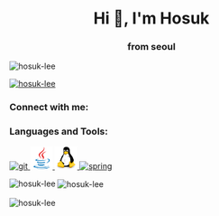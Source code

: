 <h1 align="center">Hi 👋, I'm Hosuk</h1>
<h3 align="center">from seoul</h3>

<p align="left"> <img src="https://komarev.com/ghpvc/?username=hosuk-lee&label=Profile%20views&color=0e75b6&style=flat" alt="hosuk-lee" /> </p>

<p align="left"> <a href="https://github.com/ryo-ma/github-profile-trophy"><img src="https://github-profile-trophy.vercel.app/?username=hosuk-lee" alt="hosuk-lee" /></a> </p>

<h3 align="left">Connect with me:</h3>
<p align="left">
</p>

<h3 align="left">Languages and Tools:</h3>
<p align="left"> <a href="https://git-scm.com/" target="_blank" rel="noreferrer"> <img src="https://www.vectorlogo.zone/logos/git-scm/git-scm-icon.svg" alt="git" width="40" height="40"/> </a> <a href="https://www.java.com" target="_blank" rel="noreferrer"> <img src="https://raw.githubusercontent.com/devicons/devicon/master/icons/java/java-original.svg" alt="java" width="40" height="40"/> </a> <a href="https://www.linux.org/" target="_blank" rel="noreferrer"> <img src="https://raw.githubusercontent.com/devicons/devicon/master/icons/linux/linux-original.svg" alt="linux" width="40" height="40"/> </a> <a href="https://spring.io/" target="_blank" rel="noreferrer"> <img src="https://www.vectorlogo.zone/logos/springio/springio-icon.svg" alt="spring" width="40" height="40"/> </a> </p>

<p><img align="left" src="https://github-readme-stats.vercel.app/api/top-langs?username=hosuk-lee&show_icons=true&locale=en&layout=compact" alt="hosuk-lee" /></p>

<p>&nbsp;<img align="center" src="https://github-readme-stats.vercel.app/api?username=hosuk-lee&show_icons=true&locale=en" alt="hosuk-lee" /></p>

<p><img align="center" src="https://github-readme-streak-stats.herokuapp.com/?user=hosuk-lee&" alt="hosuk-lee" /></p>
